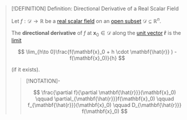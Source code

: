 >[!DEFINITION] Definition: Directional Derivative of a Real Scalar Field
>
>Let $f: \mathcal{D} \to \mathbb{R}$ be a [real scalar field](../Real%20Scalar%20Field.md) on an [open subset](../../../../../Geometry/Euclidean%20Geometry/Euclidean%20Space/index.md) $\mathcal{D} \subseteq \mathbb{R}^n$.
>
>The **directional derivative** of $f$ at $\mathbf{x}_0 \in \mathcal{D}$ along the [unit vector](../../../../../Algebra/Linear%20Algebra/Vector%20Spaces/Normed%20Vector%20Spaces/Unit%20Vector.md) $\mathbf{\hat{r}}$ is the [limit](../../../Real%20Functions/Limits/index.md)
>
>$$
>\lim_{h\to 0}\frac{f(\mathbf{x}_0 + h \cdot \mathbf{\hat{r}} ) - f(\mathbf{x}_0)}{h}
>$$
>
>(if it exists).
>
>>[!NOTATION]-
>>
>>$$
>>\frac{\partial f}{\partial \mathbf{\hat{r}}}(\mathbf{x}_0) \qquad \partial_{\mathbf{\hat{r}}}f(\mathbf{x}_0) \qquad f_{\mathbf{\hat{r}}}(\mathbf{x}_0) \qquad D_{\mathbf{\hat{r}}} f(\mathbf{x}_0)
>>$$
>>
>